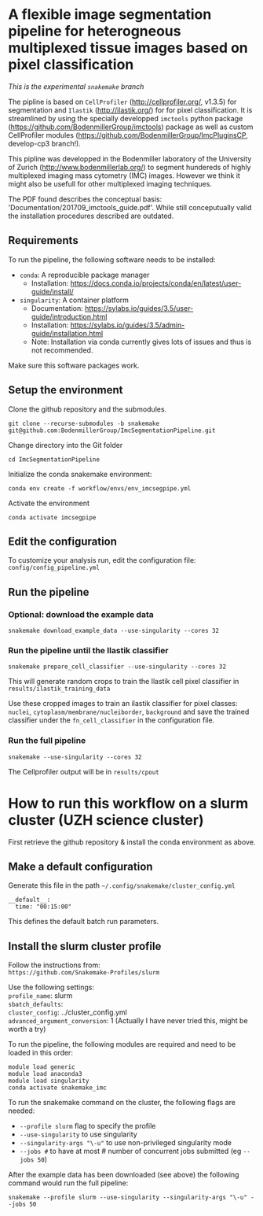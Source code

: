 # A flexible  image segmentation pipeline for heterogneous multiplexed tissue images based on pixel classification
*This is the experimental `snakemake` branch*

The pipline is based on `CellProfiler` (http://cellprofiler.org/, v1.3.5) for segmentation and `Ilastik` (http://ilastik.org/) for
for pixel classification. It is streamlined by using the specially developped `imctools` python package (https://github.com/BodenmillerGroup/imctools) 
package as well as custom CellProfiler modules (https://github.com/BodenmillerGroup/ImcPluginsCP, develop-cp3 branch!).

This pipline was developped in the Bodenmiller laboratory of the University of Zurich (http://www.bodenmillerlab.org/) to segment hundereds of highly multiplexed
imaging mass cytometry (IMC) images. However we think it might also be usefull for other multiplexed imaging techniques.

The PDF found describes the conceptual basis: 'Documentation/201709_imctools_guide.pdf'. While still conceputually valid the installation procedures described are outdated.

## Requirements
To run the pipeline, the following software needs to be installed:
- `conda`: A reproducible package manager
   - Installation: https://docs.conda.io/projects/conda/en/latest/user-guide/install/
- `singularity`: A container platform
   - Documentation: https://sylabs.io/guides/3.5/user-guide/introduction.html
   - Installation: https://sylabs.io/guides/3.5/admin-guide/installation.html
   - Note: Installation via conda currently gives lots of issues and thus is not recommended.

Make sure this software packages work.

## Setup the environment
Clone the github repository and the submodules.

```
git clone --recurse-submodules -b snakemake git@github.com:BodenmillerGroup/ImcSegmentationPipeline.git
```
Change directory into the Git folder

```
cd ImcSegmentationPipeline
```

Initialize the conda snakemake environment:

```
conda env create -f workflow/envs/env_imcsegpipe.yml
```

Activate the environment

```
conda activate imcsegpipe
```

## Edit the configuration
To customize your analysis run, edit the configuration file: `config/config_pipeline.yml`

## Run the pipeline

### Optional: download the example data

```
snakemake download_example_data --use-singularity --cores 32
```

### Run the pipeline until the Ilastik classifier

```
snakemake prepare_cell_classifier --use-singularity --cores 32
```

This will generate random crops to train the Ilastik cell pixel classifier in `results/ilastik_training_data`

Use these cropped images to train an ilastik classifier for pixel classes: `nuclei`, `cytoplasm/membrane/nucleiborder`, `background`
and save the trained classifier under the `fn_cell_classifier` in the configuration file.

### Run the full pipeline

```
snakemake --use-singularity --cores 32
```

The Cellprofiler output will be in `results/cpout`


# How to run this workflow on a slurm cluster (UZH science cluster)

First retrieve the github repository & install the conda environment as above.

## Make a default configuration

Generate this file in the path `~/.config/snakemake/cluster_config.yml`
```
__default__:
  time: "00:15:00"
```
This defines the default batch run parameters.

## Install the slurm cluster profile

Follow the instructions from:  
`https://github.com/Snakemake-Profiles/slurm`

Use the following settings:  
`profile_name`: slurm  
`sbatch_defaults`:  
`cluster_config`: ../cluster_config.yml  
`advanced_argument_conversion`: 1 (Actually I have never tried this, might be worth a try) 

To run the pipeline, the following modules are required and need to be loaded in this order:
```
module load generic
module load anaconda3 
module load singularity
conda activate snakemake_imc
```


To run the snakemake command on the cluster, the following flags are needed:
- `--profile slurm` flag to specify the profile
- `--use-singularity` to use singularity
- `--singularity-args "\-u"` to use non-privileged singularity mode
- `--jobs #` to have at most # number of concurrent jobs submitted (eg `--jobs 50`)

After the example data has been downloaded (see above) the following command would run the full pipeline:

```
snakemake --profile slurm --use-singularity --singularity-args "\-u" --jobs 50
```

